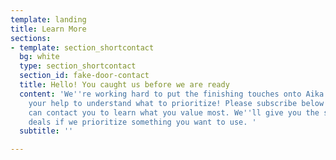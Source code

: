 ```yaml
---
template: landing
title: Learn More
sections:
- template: section_shortcontact
  bg: white
  type: section_shortcontact
  section_id: fake-door-contact
  title: Hello! You caught us before we are ready
  content: 'We''re working hard to put the finishing touches onto Aika but we need
    your help to understand what to prioritize! Please subscribe below so that we
    can contact you to learn what you value most. We''ll give you the sweetest of
    deals if we prioritize something you want to use. '
  subtitle: ''

---
```

